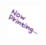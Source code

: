 ![alt text](https://raw.githubusercontent.com/Tricon2-Elf/AI-Space/refs/heads/main/documents/Items/Icons/00000001.png)